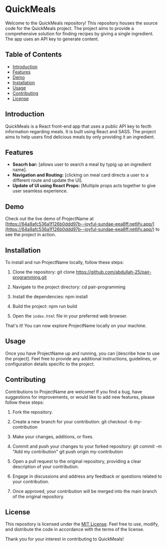 # QuickMeals

Welcome to the QuickMeals repository! This repository houses the source code for the QuickMeals project. The project aims to provide a comprehensive solution for finding recipes by giving a single ingredient. The app uses an API key to generate content.

## Table of Contents

- [Introduction](#introduction)
- [Features](#features)
- [Demo](#demo)
- [Installation](#installation)
- [Usage](#usage)
- [Contributing](#contributing)
- [License](#license)

## Introduction

QuickMeals is a React front-end app that uses a public API key to fecth information regarding meals. It is built using React and SASS. The project aims to help users find delicious meals by only providing it an ingredient.

## Features

- **Seacrh bar:** [allows user to search a meal by typig up an ingredient name].
- **Navigation and Routing:** [clicking on meal card directs a user to a different route and update the UI].
- **Update of UI using React Props:** [Multiple props acts together to give user seamless experience.

## Demo

Check out the live demo of ProjectName at [https://64a9afc536a1f126b0ddd97b--joyful-sundae-eea8ff.netlify.app/](https://64a9afc536a1f126b0ddd97b--joyful-sundae-eea8ff.netlify.app/) to see the project in action.

## Installation

To install and run ProjectName locally, follow these steps:

1. Clone the repository:
git clone https://github.com/abdullah-25/pair-programming.git


2. Navigate to the project directory:
cd pair-programming

3. Install the dependencies:
npm install

4. Build the project:
npm run build


5. Open the `index.html` file in your preferred web browser.

That's it! You can now explore ProjectName locally on your machine.

## Usage

Once you have ProjectName up and running, you can [describe how to use the project]. Feel free to provide any additional instructions, guidelines, or configuration details specific to the project.

## Contributing

Contributions to ProjectName are welcome! If you find a bug, have suggestions for improvements, or would like to add new features, please follow these steps:

1. Fork the repository.

2. Create a new branch for your contribution:
git checkout -b my-contribution


3. Make your changes, additions, or fixes.

4. Commit and push your changes to your forked repository:
git commit -m "Add my contribution"
git push origin my-contribution


5. Open a pull request to the original repository, providing a clear description of your contribution.

6. Engage in discussions and address any feedback or questions related to your contribution.

7. Once approved, your contribution will be merged into the main branch of the original repository.

## License

This repository is licensed under the [MIT License](LICENSE). Feel free to use, modify, and distribute the code in accordance with the terms of the license.

Thank you for your interest in contributing to QuickMeals!







